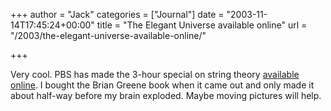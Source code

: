 +++
author = "Jack"
categories = ["Journal"]
date = "2003-11-14T17:45:24+00:00"
title = "The Elegant Universe available online"
url = "/2003/the-elegant-universe-available-online/"

+++

Very cool. PBS has made the 3-hour special on string theory [available online][1]. I bought the Brian Greene book when it came out and only made it about half-way before my brain exploded. Maybe moving pictures will help.

 [1]: http://www.pbs.org/wgbh/nova/elegant/program.html "NOVA | The Elegant Universe | Watch the Program | PBS"